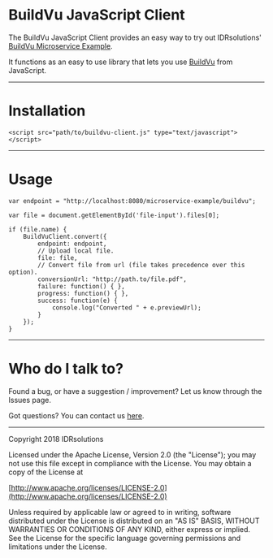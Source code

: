 # BuildVu JavaScript Client #

The BuildVu JavaScript Client provides an easy way to try out IDRsolutions' [BuildVu Microservice Example](https://github.com/idrsolutions/buildvu-microservice-example).

It functions as an easy to use library that lets you use [BuildVu](https://www.idrsolutions.com/buildvu/) from JavaScript.

-----

# Installation

```
<script src="path/to/buildvu-client.js" type="text/javascript"></script>
```

-----

# Usage #

```
var endpoint = "http://localhost:8080/microservice-example/buildvu";

var file = document.getElementById('file-input').files[0];

if (file.name) {
    BuildVuClient.convert({
        endpoint: endpoint,
        // Upload local file.
        file: file,
        // Convert file from url (file takes precedence over this option).
        conversionUrl: "http://path.to/file.pdf",
        failure: function() { },
        progress: function() { },
        success: function(e) {
            console.log("Converted " + e.previewUrl);
        }
    });
}
```

-----

# Who do I talk to? #

Found a bug, or have a suggestion / improvement? Let us know through the Issues page.

Got questions? You can contact us [here](https://idrsolutions.zendesk.com/hc/en-us/requests/new).

-----

Copyright 2018 IDRsolutions

Licensed under the Apache License, Version 2.0 (the "License");
you may not use this file except in compliance with the License.
You may obtain a copy of the License at

[http://www.apache.org/licenses/LICENSE-2.0](http://www.apache.org/licenses/LICENSE-2.0)

Unless required by applicable law or agreed to in writing, software
distributed under the License is distributed on an "AS IS" BASIS,
WITHOUT WARRANTIES OR CONDITIONS OF ANY KIND, either express or implied.
See the License for the specific language governing permissions and
limitations under the License.
